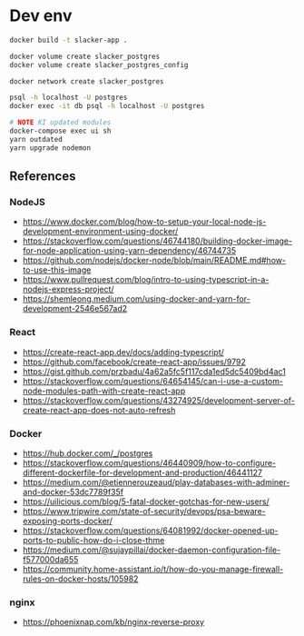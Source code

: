 # Dev env

```bash
docker build -t slacker-app .

docker volume create slacker_postgres
docker volume create slacker_postgres_config

docker network create slacker_postgres

psql -h localhost -U postgres
docker exec -it db psql -h localhost -U postgres

# NOTE KI updated modules
docker-compose exec ui sh
yarn outdated
yarn upgrade nodemon
```

## References
### NodeJS
- https://www.docker.com/blog/how-to-setup-your-local-node-js-development-environment-using-docker/
- https://stackoverflow.com/questions/46744180/building-docker-image-for-node-application-using-yarn-dependency/46744735
- https://github.com/nodejs/docker-node/blob/main/README.md#how-to-use-this-image
- https://www.pullrequest.com/blog/intro-to-using-typescript-in-a-nodejs-express-project/
- https://shemleong.medium.com/using-docker-and-yarn-for-development-2546e567ad2

### React
- https://create-react-app.dev/docs/adding-typescript/
- https://github.com/facebook/create-react-app/issues/9792
- https://gist.github.com/przbadu/4a62a5fc5f117cda1ed5dc5409bd4ac1
- https://stackoverflow.com/questions/64654145/can-i-use-a-custom-node-modules-path-with-create-react-app
- https://stackoverflow.com/questions/43274925/development-server-of-create-react-app-does-not-auto-refresh

### Docker
- https://hub.docker.com/_/postgres
- https://stackoverflow.com/questions/46440909/how-to-configure-different-dockerfile-for-development-and-production/46441127
- https://medium.com/@etiennerouzeaud/play-databases-with-adminer-and-docker-53dc7789f35f
- https://uilicious.com/blog/5-fatal-docker-gotchas-for-new-users/
- https://www.tripwire.com/state-of-security/devops/psa-beware-exposing-ports-docker/
- https://stackoverflow.com/questions/64081992/docker-opened-up-ports-to-public-how-do-i-close-thme
- https://medium.com/@sujaypillai/docker-daemon-configuration-file-f577000da655
- https://community.home-assistant.io/t/how-do-you-manage-firewall-rules-on-docker-hosts/105982

### nginx
- https://phoenixnap.com/kb/nginx-reverse-proxy
